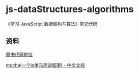 # js-dataStructures-algorithms
《学习 JavaScript 数据结构与算法》笔记代码

## 资料

[原书代码地址](https://github.com/PacktPublishing/Learning-JavaScript-Data-Structures-and-Algorithms-Third-Edition/tree/master/LearningJavaScriptDataStructuresandAlgorithmsThirdEdition_Code)

[mocha(一个js单元测试框架) - 中文文档](https://mochajs.cn/)
